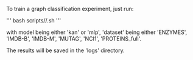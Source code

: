 To train a graph classification experiment, just run:

'''
    bash scripts/<model>/<dataset>.sh
'''

with model being either 'kan' or 'mlp', 'dataset' being either 'ENZYMES', 'IMDB-B', 'IMDB-M', 'MUTAG', 'NCI1', 'PROTEINS_full'.

The results will be saved in the 'logs' directory.